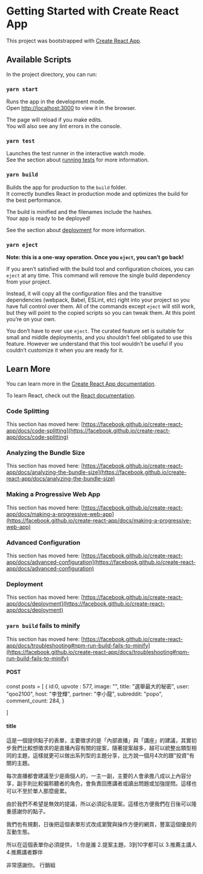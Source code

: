 # Getting Started with Create React App

This project was bootstrapped with [Create React App](https://github.com/facebook/create-react-app).

## Available Scripts

In the project directory, you can run:

### `yarn start`

Runs the app in the development mode.\
Open [http://localhost:3000](http://localhost:3000) to view it in the browser.

The page will reload if you make edits.\
You will also see any lint errors in the console.

### `yarn test`

Launches the test runner in the interactive watch mode.\
See the section about [running tests](https://facebook.github.io/create-react-app/docs/running-tests) for more information.

### `yarn build`

Builds the app for production to the `build` folder.\
It correctly bundles React in production mode and optimizes the build for the best performance.

The build is minified and the filenames include the hashes.\
Your app is ready to be deployed!

See the section about [deployment](https://facebook.github.io/create-react-app/docs/deployment) for more information.

### `yarn eject`

**Note: this is a one-way operation. Once you `eject`, you can’t go back!**

If you aren’t satisfied with the build tool and configuration choices, you can `eject` at any time. This command will remove the single build dependency from your project.

Instead, it will copy all the configuration files and the transitive dependencies (webpack, Babel, ESLint, etc) right into your project so you have full control over them. All of the commands except `eject` will still work, but they will point to the copied scripts so you can tweak them. At this point you’re on your own.

You don’t have to ever use `eject`. The curated feature set is suitable for small and middle deployments, and you shouldn’t feel obligated to use this feature. However we understand that this tool wouldn’t be useful if you couldn’t customize it when you are ready for it.

## Learn More

You can learn more in the [Create React App documentation](https://facebook.github.io/create-react-app/docs/getting-started).

To learn React, check out the [React documentation](https://reactjs.org/).

### Code Splitting

This section has moved here: [https://facebook.github.io/create-react-app/docs/code-splitting](https://facebook.github.io/create-react-app/docs/code-splitting)

### Analyzing the Bundle Size

This section has moved here: [https://facebook.github.io/create-react-app/docs/analyzing-the-bundle-size](https://facebook.github.io/create-react-app/docs/analyzing-the-bundle-size)

### Making a Progressive Web App

This section has moved here: [https://facebook.github.io/create-react-app/docs/making-a-progressive-web-app](https://facebook.github.io/create-react-app/docs/making-a-progressive-web-app)

### Advanced Configuration

This section has moved here: [https://facebook.github.io/create-react-app/docs/advanced-configuration](https://facebook.github.io/create-react-app/docs/advanced-configuration)

### Deployment

This section has moved here: [https://facebook.github.io/create-react-app/docs/deployment](https://facebook.github.io/create-react-app/docs/deployment)

### `yarn build` fails to minify

This section has moved here: [https://facebook.github.io/create-react-app/docs/troubleshooting#npm-run-build-fails-to-minify](https://facebook.github.io/create-react-app/docs/troubleshooting#npm-run-build-fails-to-minify)



#### POST

const posts = [
    {
        id:0,
        upvote : 577,
        image: "",
        title: "選舉最大的秘密",
        user: "qoo2100",
        host: "李登輝",
        partner: "李小龍",
        subreddit: "popo",
        comment_count: 284,
    }

]
#### title

這是一個提供點子的表單，主要徵求的是「內部直播」與「講座」的建議，其實初步我們比較想徵求的是直播內容有關的提案，隨著提案越多，越可以統整出類型相同的主題，這樣就更可以做出系列型的主題分享，比方說一個月4次的跟"投資"有關的主題。

每次直播都會建議至少是兩個人的，一主一副，主要的人會承擔八成以上內容分享，副手則比較偏聆聽者的角色，會負責回應講者或讀出問題或加強提問。這樣也可以不至於單人那麼疲累。

由於我們不希望是無效的提議，所以必須記名提案。這樣也方便我們在日後可以隆重感謝你的點子。

我們也有規劃，日後把這個表單形式改成瀏覽與操作方便的網頁，豐富這個優良的互動生態。

所以在這個表單你必須提供，
1.你是誰
2.提案主題，3到10字都可以
3.推薦主講人
4.推薦講者夥伴

非常感謝你。
行銷組




